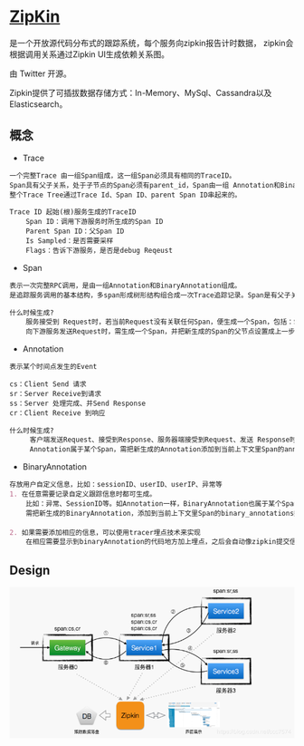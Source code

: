 # [ZipKin](https://zipkin.io/)

是一个开放源代码分布式的跟踪系统，每个服务向zipkin报告计时数据，
zipkin会根据调用关系通过Zipkin UI生成依赖关系图。

由 Twitter 开源。

Zipkin提供了可插拔数据存储方式：In-Memory、MySql、Cassandra以及Elasticsearch。

## 概念
* Trace
```md
一个完整Trace 由一组Span组成，这一组Span必须具有相同的TraceID。
Span具有父子关系，处于子节点的Span必须有parent_id，Span由一组 Annotation和BinaryAnnotation组成。
整个Trace Tree通过Trace Id、Span ID、parent Span ID串起来的。
```
```md
Trace ID 起始(根)服务生成的TraceID
    Span ID：调用下游服务时所生成的Span ID
    Parent Span ID：父Span ID
    Is Sampled：是否需要采样
    Flags：告诉下游服务，是否是debug Reqeust
```
* Span
```md
表示一次完整RPC调用，是由一组Annotation和BinaryAnnotation组成。
是追踪服务调用的基本结构，多span形成树形结构组合成一次Trace追踪记录。Span是有父子关系的。
```
```md
什么时候生成?
    服务接受到 Request时，若当前Request没有关联任何Span，便生成一个Span，包括：Span ID、TraceID
    向下游服务发送Request时，需生成一个Span，并把新生成的Span的父节点设置成上一步生成的Span
```
* Annotation 
```md
表示某个时间点发生的Event
```
```md
cs：Client Send 请求
sr：Server Receive到请求
ss：Server 处理完成、并Send Response
cr：Client Receive 到响应
```
```md
什么时候生成?
     客户端发送Request、接受到Response、服务器端接受到Request、发送 Response时生成。
     Annotation属于某个Span，需把新生成的Annotation添加到当前上下文里Span的annotations数组里
```
* BinaryAnnotation
```md
存放用户自定义信息，比如：sessionID、userID、userIP、异常等
1. 在任意需要记录自定义跟踪信息时都可生成。
    比如：异常、SessionID等。如Annotation一样，BinaryAnnotation也属于某个Span。
    需把新生成的BinaryAnnotation，添加到当前上下文里Span的binary_annotations数组。

2. 如果需要添加相应的信息，可以使用tracer埋点技术来实现
    在相应需要显示到binaryAnnotation的代码地方加上埋点，之后会自动像zipkin提交信息，用以显示用户需要的自定义信息。
```

## Design
![](_pic/ZipKin-Arch.png)